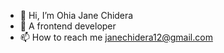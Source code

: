 - 👋 Hi, I’m Ohia Jane Chidera
- 👀 A frontend developer
- 📫 How to reach me janechidera12@gmail.com

<!---
OhiaJanny/OhiaJanny is a ✨ special ✨ repository because its `README.md` (this file) appears on your GitHub profile.
You can click the Preview link to take a look at your changes.
--->
